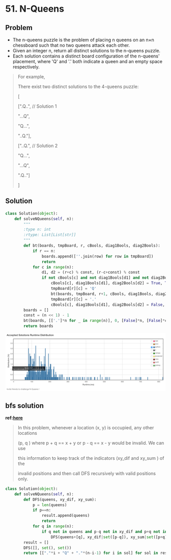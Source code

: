 # 51. N-Queens

## Problem
- The n-queens puzzle is the problem of placing n queens on an n×n chessboard such that no two queens attack each other.
- Given an integer n, return all distinct solutions to the n-queens puzzle.
- Each solution contains a distinct board configuration of the n-queens' placement, where 'Q' and '.' both indicate a queen and an empty space respectively.

> For example,
> 
> There exist two distinct solutions to the 4-queens puzzle:
> 
> [
> 
>  [".Q..",  // Solution 1
>  
>   "...Q",
>   
>   "Q...",
>   
>   "..Q."],
> 
>  ["..Q.",  // Solution 2
>  
>   "Q...",
>   
>   "...Q",
>   
>   ".Q.."]
>   
> ]

## Solution
```python
class Solution(object):
    def solveNQueens(self, n):
        """
        :type n: int
        :rtype: List[List[str]]
        """
        def bt(boards, tmpBoard, r, cBools, diag1Bools, diag2Bools):
            if r == n:
                boards.append([''.join(row) for row in tmpBoard])
                return
            for c in range(n):
                d1, d2 = (r+c) % const, (r-c+const) % const
                if not cBools[c] and not diag1Bools[d1] and not diag2Bools[d2]:
                    cBools[c], diag1Bools[d1], diag2Bools[d2] = True, True, True
                    tmpBoard[r][c] = 'Q'
                    bt(boards, tmpBoard, r+1, cBools, diag1Bools, diag2Bools)
                    tmpBoard[r][c] = '.'
                    cBools[c], diag1Bools[d1], diag2Bools[d2] = False, False, False
        boards = []
        const = (n << 1) - 1
        bt(boards, [['.']*n for _ in range(n)], 0, [False]*n, [False]*const, [False]*const)
        return boards
```

![pic](pic.png)

## bfs solution
**ref:[here](https://discuss.leetcode.com/topic/20217/fast-short-and-easy-to-understand-python-solution-11-lines-76ms/2)**
> In this problem, whenever a location (x, y) is occupied, any other locations 
> 
> (p, q ) where p + q == x + y or p - q == x - y would be invalid. We can use 
> 
> this information to keep track of the indicators (xy_dif and xy_sum ) of the 
> 
> invalid positions and then call DFS recursively with valid positions only. 

```python
class Solution(object):
    def solveNQueens(self, n):
        def DFS(queens, xy_dif, xy_sum):
            p = len(queens)
            if p==n:
                result.append(queens)
                return
            for q in range(n):
                if q not in queens and p-q not in xy_dif and p+q not in xy_sum:
                    DFS(queens+[q], xy_dif|set([p-q]), xy_sum|set([p+q]))  ## memery consumption
        result = []
        DFS([], set(), set())
        return [["."*i + "Q" + "."*(n-i-1) for i in sol] for sol in result]
```
